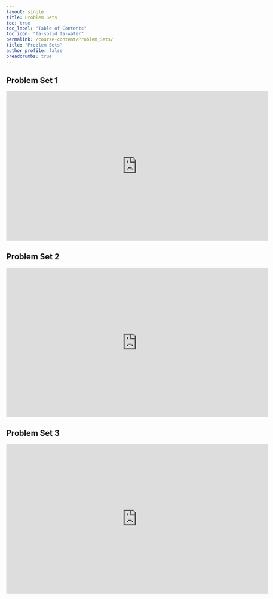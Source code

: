 ```yaml
---
layout: single
title: Problem Sets
toc: true
toc_label: "Table of Contents"
toc_icon: "fa-solid fa-water"
permalink: /course-content/Problem_Sets/
title: "Problem Sets"
author_profile: false
breadcrumbs: true
---
```



## Problem Set 1
<embed src="https://sethbushinsky.github.io/OCN623_Chemical_Oceanography/assets/pdfs/PS1_OCN623_v2025.pdf" 
  type="application/pdf" width="700px" height="400px"/>

## Problem Set 2
<embed src="https://sethbushinsky.github.io/OCN623_Chemical_Oceanography/assets/pdfs/PS2_OCN 623_v2025.pdf" 
  type="application/pdf" width="700px" height="400px"/>

## Problem Set 3
<embed src="https://sethbushinsky.github.io/OCN623_Chemical_Oceanography/assets/pdfs/PS3_OCN_623.pdf" 
  type="application/pdf" width="700px" height="400px"/>
